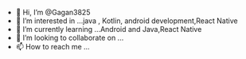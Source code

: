 - 👋 Hi, I’m @Gagan3825
- 👀 I’m interested in ...java , Kotlin, android development,React Native
- 🌱 I’m currently learning ...Android and Java,React Native
- 💞️ I’m looking to collaborate on ...
- 📫 How to reach me ...

<!---
Gagan3825/Gagan3825 is a ✨ special ✨ repository because its `README.md` (this file) appears on your GitHub profile.
You can click the Preview link to take a look at your changes.
--->
